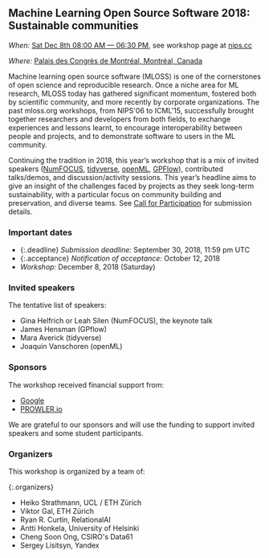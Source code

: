## Machine Learning Open Source Software 2018: Sustainable communities

*When:* [Sat Dec 8th 08:00 AM &mdash; 06:30 PM](https://calendar.google.com/event?action=TEMPLATE&amp;tmeid=MDNnM2ljaXQzbWsxbWtlZHJhaHNxZm0yODAgNDBhZnZlM29wdHEwOTFtc2UxdnNpbDMwNjBAZw&amp;tmsrc=40afve3optq091mse1vsil3060%40group.calendar.google.com), see workshop page at [nips.cc](https://nips.cc/Conferences/2018/Schedule?showEvent=10920)

*Where:* [Palais des Congrès de Montréal, Montréal, Canada](https://congresmtl.com/en/)

Machine learning open source software (MLOSS) is one of the cornerstones of open science and reproducible research. Once a niche area for ML research, MLOSS today has gathered significant momentum, fostered both by scientific community, and more recently by corporate organizations. The past mloss.org workshops, from NIPS'06 to ICML'15, successfully brought together researchers and developers from both fields, to exchange experiences and lessons learnt, to encourage interoperability between people and projects, and to demonstrate software to users in the ML community.

Continuing the tradition in 2018, this year’s workshop that is a mix of invited speakers ([NumFOCUS](https://numfocus.org), [tidyverse](https://www.tidyverse.org/), [openML](https://www.openml.org/), [GPFlow](https://gpflow.readthedocs.io/en/latest/)), contributed talks/demos, and discussion/activity sessions. This year’s headline aims to give an insight of the challenges faced by projects as they seek long-term sustainability, with a particular focus on community building and preservation, and diverse teams. See [Call for Participation](/cfp) for submission details.

### Important dates

- {:.deadline} *Submission deadline:* September 30, 2018, 11:59 pm UTC
- {:.acceptance} *Notification of acceptance:* October 12, 2018
- *Workshop:* December 8, 2018 (Saturday)

### Invited speakers

The tentative list of speakers:
- Gina Helfrich or Leah Silen (NumFOCUS), the keynote talk
- James Hensman (GPflow)
- Mara Averick (tidyverse)
- Joaquin Vanschoren (openML)

### Sponsors

The workshop received financial support from:

- [Google](https://www.google.com/intl/en_ru/about/)
- [PROWLER.io](https://www.prowler.io/)

We are grateful to our sponsors and will use the funding to support invited speakers and some student participants.

### Organizers

This workshop is organized by a team of:

{:.organizers}
- Heiko Strathmann, UCL / ETH Zürich
- Viktor Gal, ETH Zürich
- Ryan R. Curtin, RelationalAI
- Antti Honkela, University of Helsinki
- Cheng Soon Ong, CSIRO's Data61
- Sergey Lisitsyn, Yandex
